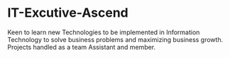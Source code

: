 # IT-Excutive-Ascend
Keen to learn new Technologies to be implemented in Information Technology to solve business problems and maximizing business growth. Projects handled as a team Assistant and member.
